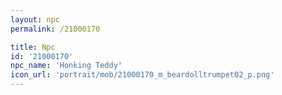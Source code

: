 ```yaml
---
layout: npc
permalink: /21000170

title: Npc
id: '21000170'
npc_name: 'Honking Teddy'
icon_url: 'portrait/mob/21000170_m_beardolltrumpet02_p.png'
---
```

